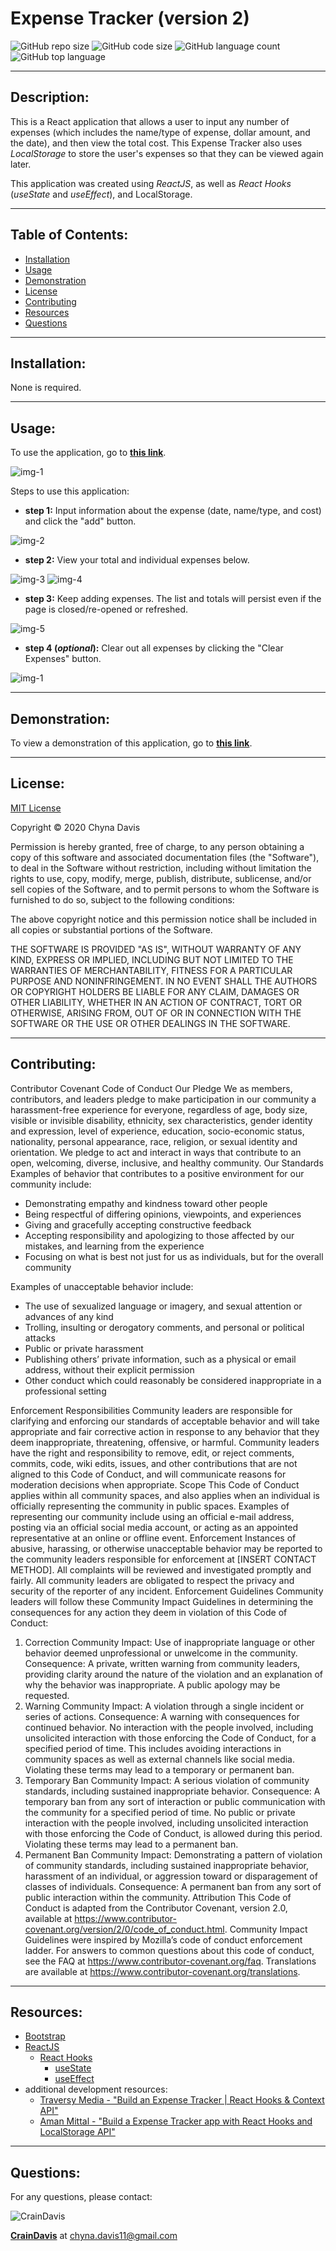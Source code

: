 # Expense Tracker (version 2)
  ![GitHub repo size](https://img.shields.io/github/repo-size/CrainDavis/ExpenseTracker?style=for-the-badge) ![GitHub code size](https://img.shields.io/github/languages/code-size/CrainDavis/ExpenseTracker?color=gold&style=for-the-badge) ![GitHub language count](https://img.shields.io/github/languages/count/CrainDavis/ExpenseTracker?color=green&style=for-the-badge) ![GitHub top language](https://img.shields.io/github/languages/top/CrainDavis/ExpenseTracker?color=red&style=for-the-badge)

---

## Description:
This is a React application that allows a user to input any number of expenses (which includes the name/type of expense, dollar amount, and the date), and then view the total cost. This Expense Tracker also uses _LocalStorage_ to store the user's expenses so that they can be viewed again later.

This application was created using _ReactJS_, as well as _React Hooks_ (_useState_ and _useEffect_), and LocalStorage.

---

## Table of Contents:
* [Installation](#installation)
* [Usage](#usage)
* [Demonstration](#demonstration)
* [License](#license)
* [Contributing](#contributing)
* [Resources](#resources)
* [Questions](#questions)

---

## Installation:
None is required.

---

## Usage:
To use the application, go to __[this link](https://craindavis.github.io/ExpenseTracker)__.

![img-1](readme-imgs/img-1.png)

Steps to use this application:
* __step 1:__ Input information about the expense (date, name/type, and cost) and click the "add" button.

![img-2](readme-imgs/img-2.png)

* __step 2:__ View your total and individual expenses below.

![img-3](readme-imgs/img-3.png)
![img-4](readme-imgs/img-4.png)

* __step 3:__ Keep adding expenses. The list and totals will persist even if the page is closed/re-opened or refreshed.

![img-5](readme-imgs/img-5.png)

* __step 4 (*optional*):__ Clear out all expenses by clicking the "Clear Expenses" button.

![img-1](readme-imgs/img-1.png)

---

## Demonstration:
To view a demonstration of this application, go to __[this link](https://drive.google.com/file/d/18M2VB2FjwxoDkoghpOZdu4vyI05Cw9x-/view)__.

---

## License:
[MIT License](https://opensource.org/licenses/MIT)

Copyright © 2020 Chyna Davis

Permission is hereby granted, free of charge, to any person obtaining a copy
of this software and associated documentation files (the "Software"), to deal
in the Software without restriction, including without limitation the rights
to use, copy, modify, merge, publish, distribute, sublicense, and/or sell
copies of the Software, and to permit persons to whom the Software is
furnished to do so, subject to the following conditions:

The above copyright notice and this permission notice shall be included in all
copies or substantial portions of the Software.

THE SOFTWARE IS PROVIDED "AS IS", WITHOUT WARRANTY OF ANY KIND, EXPRESS OR
IMPLIED, INCLUDING BUT NOT LIMITED TO THE WARRANTIES OF MERCHANTABILITY,
FITNESS FOR A PARTICULAR PURPOSE AND NONINFRINGEMENT. IN NO EVENT SHALL THE
AUTHORS OR COPYRIGHT HOLDERS BE LIABLE FOR ANY CLAIM, DAMAGES OR OTHER
LIABILITY, WHETHER IN AN ACTION OF CONTRACT, TORT OR OTHERWISE, ARISING FROM,
OUT OF OR IN CONNECTION WITH THE SOFTWARE OR THE USE OR OTHER DEALINGS IN THE
SOFTWARE.

---

## Contributing:
Contributor Covenant Code of Conduct
Our Pledge
We as members, contributors, and leaders pledge to make participation in our
community a harassment-free experience for everyone, regardless of age, body
size, visible or invisible disability, ethnicity, sex characteristics, gender
identity and expression, level of experience, education, socio-economic status,
nationality, personal appearance, race, religion, or sexual identity
and orientation.
We pledge to act and interact in ways that contribute to an open, welcoming,
diverse, inclusive, and healthy community.
Our Standards
Examples of behavior that contributes to a positive environment for our
community include:

* Demonstrating empathy and kindness toward other people
* Being respectful of differing opinions, viewpoints, and experiences
* Giving and gracefully accepting constructive feedback
* Accepting responsibility and apologizing to those affected by our mistakes,
and learning from the experience
* Focusing on what is best not just for us as individuals, but for the
overall community

Examples of unacceptable behavior include:

* The use of sexualized language or imagery, and sexual attention or
advances of any kind
* Trolling, insulting or derogatory comments, and personal or political attacks
* Public or private harassment
* Publishing others’ private information, such as a physical or email
address, without their explicit permission
* Other conduct which could reasonably be considered inappropriate in a
professional setting

Enforcement Responsibilities
Community leaders are responsible for clarifying and enforcing our standards of
acceptable behavior and will take appropriate and fair corrective action in
response to any behavior that they deem inappropriate, threatening, offensive,
or harmful.
Community leaders have the right and responsibility to remove, edit, or reject
comments, commits, code, wiki edits, issues, and other contributions that are
not aligned to this Code of Conduct, and will communicate reasons for moderation
decisions when appropriate.
Scope
This Code of Conduct applies within all community spaces, and also applies when
an individual is officially representing the community in public spaces.
Examples of representing our community include using an official e-mail address,
posting via an official social media account, or acting as an appointed
representative at an online or offline event.
Enforcement
Instances of abusive, harassing, or otherwise unacceptable behavior may be
reported to the community leaders responsible for enforcement at
[INSERT CONTACT METHOD].
All complaints will be reviewed and investigated promptly and fairly.
All community leaders are obligated to respect the privacy and security of the
reporter of any incident.
Enforcement Guidelines
Community leaders will follow these Community Impact Guidelines in determining
the consequences for any action they deem in violation of this Code of Conduct:
1. Correction
Community Impact: Use of inappropriate language or other behavior deemed
unprofessional or unwelcome in the community.
Consequence: A private, written warning from community leaders, providing
clarity around the nature of the violation and an explanation of why the
behavior was inappropriate. A public apology may be requested.
2. Warning
Community Impact: A violation through a single incident or series
of actions.
Consequence: A warning with consequences for continued behavior. No
interaction with the people involved, including unsolicited interaction with
those enforcing the Code of Conduct, for a specified period of time. This
includes avoiding interactions in community spaces as well as external channels
like social media. Violating these terms may lead to a temporary or
permanent ban.
3. Temporary Ban
Community Impact: A serious violation of community standards, including
sustained inappropriate behavior.
Consequence: A temporary ban from any sort of interaction or public
communication with the community for a specified period of time. No public or
private interaction with the people involved, including unsolicited interaction
with those enforcing the Code of Conduct, is allowed during this period.
Violating these terms may lead to a permanent ban.
4. Permanent Ban
Community Impact: Demonstrating a pattern of violation of community
standards, including sustained inappropriate behavior,  harassment of an
individual, or aggression toward or disparagement of classes of individuals.
Consequence: A permanent ban from any sort of public interaction within
the community.
Attribution
This Code of Conduct is adapted from the Contributor Covenant,
version 2.0, available at
https://www.contributor-covenant.org/version/2/0/code_of_conduct.html.
Community Impact Guidelines were inspired by Mozilla’s code of conduct
enforcement ladder.
For answers to common questions about this code of conduct, see the FAQ at
https://www.contributor-covenant.org/faq. Translations are available at
https://www.contributor-covenant.org/translations.

---

## Resources:
* [Bootstrap](https://getbootstrap.com/docs/4.4/getting-started/introduction/)
* [ReactJS](https://reactjs.org/docs/getting-started.html)
  * [React Hooks](https://reactjs.org/docs/hooks-intro.html)
    - [useState](https://reactjs.org/docs/hooks-state.html)
    - [useEffect](https://reactjs.org/docs/hooks-effect.html)
* additional development resources:
  * [Traversy Media - "Build an Expense Tracker | React Hooks & Context API"](https://www.youtube.com/watch?v=XuFDcZABiDQ)
  * [Aman Mittal - "Build a Expense Tracker app with React Hooks and LocalStorage API"](https://dev.to/amanhimself/build-a-expense-tracker-app-with-react-hooks-and-localstorage-api-4lfj)

---

## Questions: 
For any questions, please contact:

![CrainDavis](https://avatars0.githubusercontent.com/u/59345254?v=4) 

__[CrainDavis](https://github.com/CrainDavis)__ at chyna.davis11@gmail.com